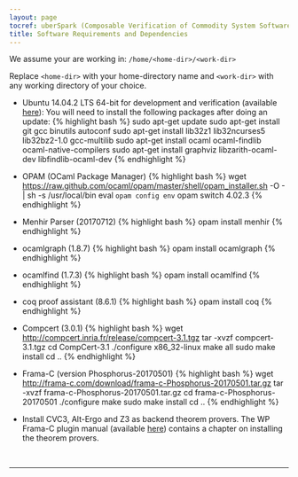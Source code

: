 ```yaml
---
layout: page
tocref: uberSpark (Composable Verification of Commodity System Software) Documentation
title: Software Requirements and Dependencies
---
```


We assume your are working in: `/home/<home-dir>/<work-dir>`

Replace `<home-dir>` with your home-directory name and `<work-dir>` with 
any working directory of your choice.

* Ubuntu 14.04.2 LTS 64-bit for development and verification 
(available [here](http://old-releases.ubuntu.com/releases/14.04.2/ubuntu-14.04.2-desktop-amd64.iso)):
You will need to install the following packages after doing an update:
{% highlight bash %}
sudo apt-get update
sudo apt-get install git gcc binutils autoconf
sudo apt-get install lib32z1 lib32ncurses5 lib32bz2-1.0 gcc-multilib
sudo apt-get install ocaml ocaml-findlib ocaml-native-compilers
sudo apt-get install graphviz libzarith-ocaml-dev libfindlib-ocaml-dev
{% endhighlight %}

* OPAM (OCaml Package Manager)
{% highlight bash %}
wget https://raw.github.com/ocaml/opam/master/shell/opam_installer.sh -O - | sh -s /usr/local/bin
eval `opam config env`
opam switch 4.02.3
{% endhighlight %}

* Menhir Parser (20170712)
{% highlight bash %}
opam install menhir
{% endhighlight %}

* ocamlgraph (1.8.7)
{% highlight bash %}
opam install ocamlgraph
{% endhighlight %}

* ocamlfind (1.7.3) 
{% highlight bash %}
opam install ocamlfind
{% endhighlight %}

* coq proof assistant (8.6.1)
{% highlight bash %}
opam install coq
{% endhighlight %}

* Compcert (3.0.1)
{% highlight bash %}
wget http://compcert.inria.fr/release/compcert-3.1.tgz
tar -xvzf compcert-3.1.tgz
cd CompCert-3.1
./configure x86_32-linux
make all
sudo make install
cd ..
{% endhighlight %}

* Frama-C (version Phosphorus-20170501)
{% highlight bash %}
wget http://frama-c.com/download/frama-c-Phosphorus-20170501.tar.gz
tar -xvzf frama-c-Phosphorus-20170501.tar.gz
cd frama-c-Phosphorus-20170501
./configure
make
sudo make install
cd ..
{% endhighlight %}

* Install CVC3, Alt-Ergo and Z3 as backend theorem provers. The WP Frama-C plugin 
manual (available [here](http://frama-c.com/download/wp-manual-Phosphorus-20170501.pdf)) 
contains a chapter on installing the theorem provers.

<br>
<hr>
